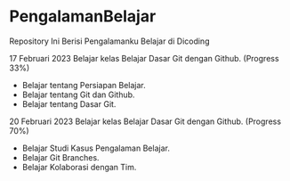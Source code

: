 # PengalamanBelajar
Repository Ini Berisi Pengalamanku Belajar di Dicoding

17 Februari 2023
Belajar kelas Belajar Dasar Git dengan Github. (Progress 33%)
  * Belajar tentang Persiapan Belajar.
  * Belajar tentang Git dan Github.
  * Belajar tentang Dasar Git.

20 Februari 2023
Belajar kelas Belajar Dasar Git dengan Github. (Progress 70%)
  * Belajar Studi Kasus Pengalaman Belajar.
  * Belajar Git Branches.
  * Belajar Kolaborasi dengan Tim.
